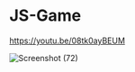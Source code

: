 # JS-Game

https://youtu.be/08tk0ayBEUM

![Screenshot (72)](https://user-images.githubusercontent.com/112415152/201524104-ed677826-4b12-407e-beda-ee83fcaa788e.png)
